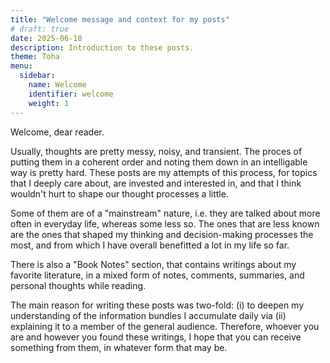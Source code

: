 ```yaml
---
title: "Welcome message and context for my posts"
# draft: true
date: 2025-06-18
description: Introduction to these posts.
theme: Toha
menu:
  sidebar:
    name: Welcome
    identifier: welcome
    weight: 1
---
```


Welcome, dear reader.

Usually, thoughts are pretty messy, noisy, and transient. The proces of putting them in a coherent order and noting them down in an intelligable way is pretty hard. These posts are my attempts of this process, for topics that I deeply care about, are invested and interested in, and that I think wouldn't hurt to shape our thought processes a little.

Some of them are of a "mainstream" nature, i.e. they are talked about more often in everyday life, whereas some less so. The ones that are less known are the ones that shaped my thinking and decision-making processes the most, and from which I have overall benefitted a lot in my life so far. 

There is also a "Book Notes" section, that contains writings about my favorite literature, in a mixed form of notes, comments, summaries, and personal thoughts while reading.

The main reason for writing these posts was two-fold: (i) to deepen my understanding of the information bundles I accumulate daily via (ii) explaining it to a member of the general audience. Therefore, whoever you are and however you found these writings, I hope that you can receive something from them, in whatever form that may be. 